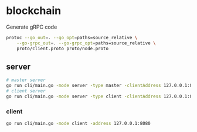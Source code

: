 # blockchain


Generate gRPC code 
```bash
protoc --go_out=. --go_opt=paths=source_relative \
    --go-grpc_out=. --go-grpc_opt=paths=source_relative \
    proto/client.proto proto/node.proto
```

## server
```bash
# master server
go run cli/main.go -mode server -type master -clientAddress 127.0.0.1:8080 -nodeAddress 127.0.0.1:9090
# client server
go run cli/main.go -mode server -type client -clientAddress 127.0.0.1:8081 -nodeAddress 127.0.0.1:9091 -rootAddress 127.0.0.1:9090
```

### client
```bash
go run cli/main.go -mode client -address 127.0.0.1:8080
```